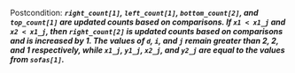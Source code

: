 Postcondition: ***`right_count[1]`, `left_count[1]`, `bottom_count[2]`, and `top_count[1]` are updated counts based on comparisons. If `x1 < x1_j` and `x2 < x1_j`, then `right_count[2]` is updated counts based on comparisons and is increased by 1. The values of `d`, `i`, and `j` remain greater than 2, 2, and 1 respectively, while `x1_j`, `y1_j`, `x2_j`, and `y2_j` are equal to the values from `sofas[1]`.***
